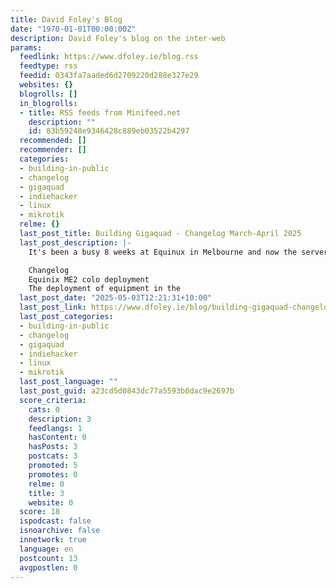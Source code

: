 ```yaml
---
title: David Foley's Blog
date: "1970-01-01T00:00:00Z"
description: David Foley's blog on the inter-web
params:
  feedlink: https://www.dfoley.ie/blog.rss
  feedtype: rss
  feedid: 0343fa7aaded6d2709220d288e327e29
  websites: {}
  blogrolls: []
  in_blogrolls:
  - title: RSS feeds from Minifeed.net
    description: ""
    id: 83b59248e9346428c889eb03522b4297
  recommended: []
  recommender: []
  categories:
  - building-in-public
  - changelog
  - gigaquad
  - indiehacker
  - linux
  - mikrotik
  relme: {}
  last_post_title: Building Gigaquad - Changelog March-April 2025
  last_post_description: |-
    It's been a busy 8 weeks at Equinux in Melbourne and now the servers are finally online and running customer applications.

    Changelog
    Equinix ME2 colo deployment
    The deployment of equipment in the
  last_post_date: "2025-05-03T12:21:31+10:00"
  last_post_link: https://www.dfoley.ie/blog/building-gigaquad-changelog-mar-apr-25
  last_post_categories:
  - building-in-public
  - changelog
  - gigaquad
  - indiehacker
  - linux
  - mikrotik
  last_post_language: ""
  last_post_guid: a23cd5d0843dc77a5593b0dac9e2697b
  score_criteria:
    cats: 0
    description: 3
    feedlangs: 1
    hasContent: 0
    hasPosts: 3
    postcats: 3
    promoted: 5
    promotes: 0
    relme: 0
    title: 3
    website: 0
  score: 18
  ispodcast: false
  isnoarchive: false
  innetwork: true
  language: en
  postcount: 13
  avgpostlen: 0
---
```


